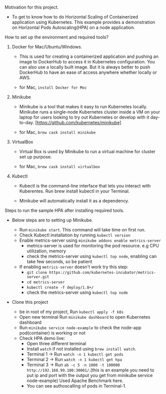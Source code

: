 Motivation for this project.

- To get to know how to do Horizontal Scaling of Containerized application using Kubernetes. This example provides a demonstration on Horizontal Pods Autoscaling(HPA) on a node application.

How to set up the environment and required tools?

1. Docker for Mac/Ubuntu/Windows.

    - This is used for creating a containerized application and pushing an image to DockerHub to access it in Kubernetes configuration. You can also use a locally built image. But it is always better to push DockerHub to have an ease of access anywhere whether locally or AWS.

    - for Mac, `install Docker for Moc`


2. Minikube

    - Minikube is a tool that makes it easy to run Kubernetes locally. Minikube runs a single-node Kubernetes cluster inside a VM on your laptop for users looking to try out Kubernetes or develop with it day-to-day. [https://github.com/kubernetes/minikube]

    - for Mac, `brew cask install minikube`


2. VirtualBox

    - Virtual Box is used by Minikube to run a virtual machine for cluster set up purpose.

    - for Mac, `brew cask install virtualbox`


3. Kubectl

    - Kubectl is the command-line interface that lets you interact with Kuberentes. Run brew install kubectl in your Terminal.

    - Minikube will automatically install it as a dependency.


Steps to run the sample HPA after installing required tools.


- Below steps are to setting up Minikube.

    - Run `minikube start`. This command will take time on first run.
    - Check Kubectl installation by running `kubectl version`
    - Enable metrics-server using `minikube addons enable metrics-server`
        - metrics-server is used for monitoring the pod resource. e.g CPU utilization, memory
        - check the metrics-server using `kubectl top node`, enabling can take few seconds, so be patient
    - If enabling `metrics-server` doesn't work try this step:
        - `git clone https://github.com/kubernetes-incubator/metrics-server.git`
        - `cd metrics-server`
        - `kubectl create -f deploy/1.8+/`
        - check the metrics-server using `kubectl top node`

        
- Clone this project
    - be in root of my project, Run `kubectl apply -f k8s`
    - Open new terminal Run `minikube dashboard` to open Kubernetes dashboard
    - Run `minikube service node-example` to check the node-app pod(container) is working or not
    - Check HPA demo live:
        - Open three different terminal
        - Install `watch` if not installed using `brew install watch`.
        - Terminal 1 -> Run `watch -n 1 kubectl get pods`
        - Terminal 2 -> Run `watch -n 1 kubectl get hpa`
        - Terminal 3 -> Run `ab -c 5 -n 1000 -t 100000 http://192.168.99.100:30001/`.(this is an example you need to put ip and port with the output you get from minikube service node-example) Used Apache Benchmark here.
        - You can see authoscalling of pods in Terminal-1.





